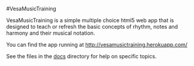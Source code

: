 #VesaMusicTraining

VesaMusicTraining is a simple multiple choice html5 web app that is
designed to teach or refresh the basic concepts of rhythm, notes and
harmony and their musical notation.

You can find the app running at
http://vesamusictraining.herokuapp.com/

See the files in the [docs](docs) directory for help on specific
topics.
